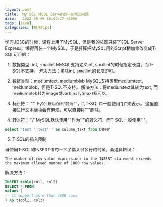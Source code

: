```yaml
---
layout: post
title:  My SQL 转SQL Server的一些常见问题
date:   2022-06-09 16:09:27 +0800
tags: [Java]
categories: [技术Tips]
---
```


学习JDBC的时候，课程上用了MySQL，但是我的机器只装了SQL Server Express，懒得再装一个MySQL，于是打算把MySQL用的Script稍加修改变成T-SQL可用的：

1. 数据类型: int, smallint
MySQL支持定义int, smallint的时候指定长度。而T-SQL不支持。
解决方法：移除int, smallint的长度即可。


2. 数据类型：mediumtext, mediumblob
MySQL支持类型mediumtext, meidumblob，但是T-SQL不支持。
解决方法：将mediumtext其转为text, 而mediumblob转为image或varbinary(max)都可以。

3. 标识符： “`”
MySQL默认的标识符为“`”，而T-SQL中一般使用"[]"来表示。
这里直接进行文本替换会有麻烦，可以直接将“`”删除。

4. 转义符：“\”
MySQL默认使用“\"作为”'"的转义符，而T-SQL一般使用”'"。

```sql
select 'test ''test''' as column_text from DUMMY
```

5. T-SQL的插入限制

当使用T-SQL的INSERT语句一下子插入很多行的时候，会遇到错误：

```log
The number of row value expressions in the INSERT statement exceeds the maximum allowed number of 1000 row values.
```

解决方法：
```sql
INSERT table(col1, col2) 
SELECT * FROM 
values (
-- It support more than 1000 rows    
) AS t(col1, col2)
```

